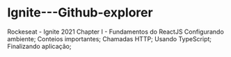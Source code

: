 # Ignite---Github-explorer
Rockeseat - Ignite 2021
Chapter I -  Fundamentos do ReactJS
  Configurando ambiente;
  Conteios importantes;
  Chamadas HTTP;
  Usando TypeScript;
  Finalizando aplicação;
